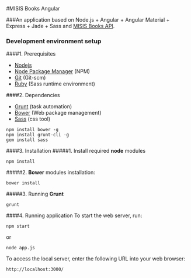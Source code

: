 #MISIS Books Angular

###An application based on Node.js + Angular + Angular Material + Express + Jade + Sass and [MISIS Books API](http://twosphere.ru/dev).

### Development environment setup
####1. Prerequisites

* [Nodejs](http://www.nodejs.org/)
* [Node Package Manager](https://npmjs.org/) (NPM)
* [Git](http://git-scm.com/) (Git-scm)
* [Ruby](http://www.ruby-lang.org/en/downloads/) (Sass runtime environment)

####2. Dependencies
* [Grunt](http://gruntjs.com/) (task automation)
* [Bower](http://bower.io/) (Web package management)
* [Sass](http://sass-lang.com/) (css tool)
```
npm install bower -g
npm install grunt-cli -g
gem install sass
```
####3. Installation
#####1. Install required **node** modules
```
npm install
```
#####2. **Bower** modules installation:
```
bower install
```
#####3. Running **Grunt**
```
grunt 
```
####4. Running application
To start the web server, run:
```
npm start
```
or
```
node app.js
```
To access the local server, enter the following URL into your web browser:
```
http://localhost:3000/
```
